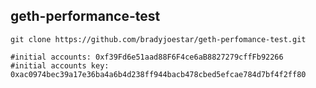 ## geth-performance-test

```shell
git clone https://github.com/bradyjoestar/geth-perfomance-test.git
```

```shell
#initial accounts: 0xf39Fd6e51aad88F6F4ce6aB8827279cffFb92266
#initial accounts key: 0xac0974bec39a17e36ba4a6b4d238ff944bacb478cbed5efcae784d7bf4f2ff80
```